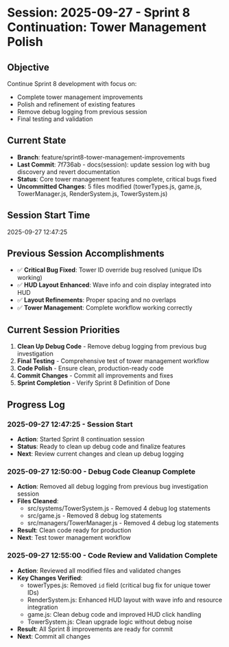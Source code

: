 # Session: 2025-09-27 - Sprint 8 Continuation: Tower Management Polish

## Objective
Continue Sprint 8 development with focus on:
- Complete tower management improvements
- Polish and refinement of existing features
- Remove debug logging from previous session
- Final testing and validation

## Current State
- **Branch**: feature/sprint8-tower-management-improvements
- **Last Commit**: 7f736ab - docs(session): update session log with bug discovery and revert documentation
- **Status**: Core tower management features complete, critical bugs fixed
- **Uncommitted Changes**: 5 files modified (towerTypes.js, game.js, TowerManager.js, RenderSystem.js, TowerSystem.js)

## Session Start Time
2025-09-27 12:47:25

## Previous Session Accomplishments
- ✅ **Critical Bug Fixed**: Tower ID override bug resolved (unique IDs working)
- ✅ **HUD Layout Enhanced**: Wave info and coin display integrated into HUD
- ✅ **Layout Refinements**: Proper spacing and no overlaps
- ✅ **Tower Management**: Complete workflow working correctly

## Current Session Priorities
1. **Clean Up Debug Code** - Remove debug logging from previous bug investigation
2. **Final Testing** - Comprehensive test of tower management workflow
3. **Code Polish** - Ensure clean, production-ready code
4. **Commit Changes** - Commit all improvements and fixes
5. **Sprint Completion** - Verify Sprint 8 Definition of Done

## Progress Log

### 2025-09-27 12:47:25 - Session Start
- **Action**: Started Sprint 8 continuation session
- **Status**: Ready to clean up debug code and finalize features
- **Next**: Review current changes and clean up debug logging

### 2025-09-27 12:50:00 - Debug Code Cleanup Complete
- **Action**: Removed all debug logging from previous bug investigation session
- **Files Cleaned**: 
  - src/systems/TowerSystem.js - Removed 4 debug log statements
  - src/game.js - Removed 8 debug log statements  
  - src/managers/TowerManager.js - Removed 4 debug log statements
- **Result**: Clean code ready for production
- **Next**: Test tower management workflow

### 2025-09-27 12:55:00 - Code Review and Validation Complete
- **Action**: Reviewed all modified files and validated changes
- **Key Changes Verified**:
  - towerTypes.js: Removed `id` field (critical bug fix for unique tower IDs)
  - RenderSystem.js: Enhanced HUD layout with wave info and resource integration
  - game.js: Clean debug code and improved HUD click handling
  - TowerSystem.js: Clean upgrade logic without debug noise
- **Result**: All Sprint 8 improvements are ready for commit
- **Next**: Commit all changes
